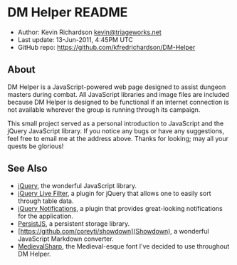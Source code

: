 DM Helper README
================
* Author:		Kevin Richardson <kevin@triageworks.net>
* Last update:	13-Jun-2011, 4:45PM UTC 
* GitHub repo:	https://github.com/kfredrichardson/DM-Helper

About
-----
DM Helper is a JavaScript-powered web page designed to assist dungeon masters
during combat.  All JavaScript libraries and image files are included because DM Helper
is designed to be functional if an internet connection is not available wherever
the group is running through its campaign.

This small project served as a personal introduction to JavaScript and the jQuery
JavaScript library.  If you notice any bugs or have any suggestions, feel free
to email me at the address above.  Thanks for looking; may all your quests be glorious!

See Also
--------
* [jQuery](http://http://jquery.com/), the wonderful JavaScript library.
* [jQuery Live Filter](https://github.com/straps/jquery-livefilter), a plugin
  for jQuery that allows one to easily sort through table data.
* [jQuery Notifications](https://github.com/mickeyren/jquery-notifications), a plugin
  that provides great-looking notifications for the application.
* [PersistJS](https://github.com/jeremydurham/persist-js), a persistent storage library.
* [https://github.com/coreyti/showdown](Showdown), a wonderful JavaScript Markdown converter.
* [MedievalSharp](http://openfontlibrary.org/font/medievalsharp), the Medieval-esque
  font I've decided to use throughout DM Helper.
 

